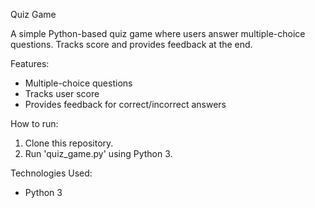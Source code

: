 Quiz Game 

A simple Python-based quiz game where users answer multiple-choice questions.
Tracks score and provides feedback at the end.

Features:
- Multiple-choice questions 
- Tracks user score
- Provides feedback for correct/incorrect answers

How to run:
1. Clone this repository.
2. Run 'quiz_game.py' using Python 3.

Technologies Used:
- Python 3